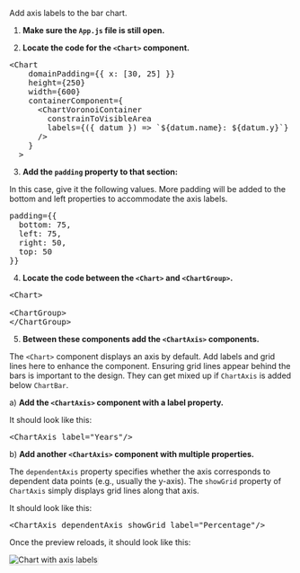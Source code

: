 Add axis labels to the bar chart.

1) <strong>Make sure the `App.js` file is still open.</strong>

2) <strong>Locate the code for the `<Chart>` component.</strong>

<pre class="file">
&lt;Chart
    domainPadding={{ x: [30, 25] }}
    height={250}
    width={600}
    containerComponent={
      &lt;ChartVoronoiContainer
        constrainToVisibleArea
        labels={({ datum }) =&gt; `${datum.name}: ${datum.y}`}
      /&gt;
    }
  &gt;
</pre>

3) <strong>Add the `padding` property to that section:</strong>

In this case, give it the following values. More padding will be added to
the bottom and left properties to accommodate the axis labels.

<pre class="file" data-target="clipboard">
padding={{
  bottom: 75,
  left: 75,
  right: 50,
  top: 50
}}
</pre>

4) <strong>Locate the code between the `<Chart>` and `<ChartGroup>`.</strong>

<pre class="file">
&lt;Chart&gt;

&lt;ChartGroup&gt;
&lt;/ChartGroup&gt;
</pre>

5) <strong>Between these components add the `<ChartAxis>` components.</strong>

The `<Chart>` component displays an axis by default. Add labels and grid lines
here to enhance the component. Ensuring grid lines appear behind the bars is important to the design. They can get mixed up if `ChartAxis` is added below `ChartBar`.

a) <strong>Add the `<ChartAxis>` component with a label property.</strong>

It should look like this:

<pre class="file" data-target="clipboard">
&lt;ChartAxis label=&quot;Years&quot;/&gt;
</pre>

b) <strong>Add another `<ChartAxis>` component with multiple properties.</strong>

The `dependentAxis` property specifies whether the axis corresponds to
dependent data points (e.g., usually the y-axis).
The `showGrid` property of `ChartAxis` simply displays grid lines along that axis.

It should look like this:

<pre class="file" data-target="clipboard">
&lt;ChartAxis dependentAxis showGrid label=&quot;Percentage&quot;/&gt;
</pre>

Once the preview reloads, it should look like this:

<img src="bar-chart/assets/axis.png" alt="Chart with axis labels"
style="box-shadow: rgba(3, 3, 3, 0.2) 0px 1.25px 2.5px 0px;" />
